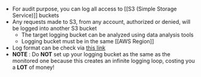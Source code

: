 - For audit purpose, you can log all access to [[S3 (Simple Storage Service)]] buckets
- Any requests made to S3, from any account, authorized or denied, will be logged into another S3 bucket
	- The target logging bucket can be analyzed using data analysis tools
	- Logging bucket must be in the same [[AWS Region]]
- Log format can be check via [this link](https://docs.aws.amazon.com/AmazonS3/latest/userguide/LogFormat.html)
- __NOTE__ : Do __NOT__ set up your logging bucket as the same as the monitored one because this creates an infinite logging loop, costing you a __LOT__ of money!
